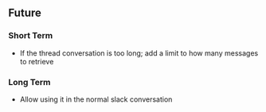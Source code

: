 ## Future

### Short Term

- If the thread conversation is too long; add a limit to how many messages to retrieve

### Long Term

- Allow using it in the normal slack conversation
